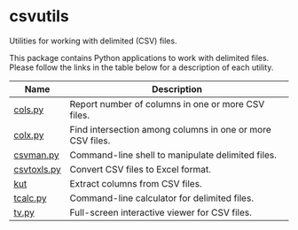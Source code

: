 # csvutils
Utilities for working with delimited (CSV) files.

This package contains Python applications to work with delimited files. Please
follow the links in the table below for a description of each utility.

Name                       | Description
---------------------------|--------------
[cols.py](doc/cols.md)         | Report number of columns in one or more CSV files.
[colx.py](doc/colx.md)         | Find intersection among columns in one or more CSV files.
[csvman.py](doc/csvman.md)     | Command-line shell to manipulate delimited files.
[csvtoxls.py](doc/csvtoxls.md) | Convert CSV files to Excel format.
[kut](doc/kut.md)              | Extract columns from CSV files.
[tcalc.py](doc/tcalc.md)       | Command-line calculator for delimited files.
[tv.py](doc/tv.md)             | Full-screen interactive viewer for CSV files.
